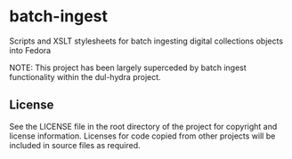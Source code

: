 batch-ingest
============

Scripts and XSLT stylesheets for batch ingesting digital collections objects into Fedora

NOTE: This project has been largely superceded by batch ingest functionality within the dul-hydra project.

License
-------

See the LICENSE file in the root directory of the project for copyright and license information.
Licenses for code copied from other projects will be included in source files as required.
